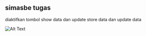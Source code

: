
## simasbe tugas 

diaktifkan tombol show data dan update store data dan update data

![Alt Text](https://ibb.co/tsKSN2b)

